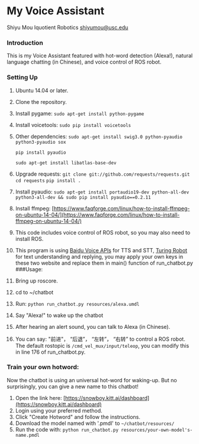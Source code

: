# My Voice Assistant  

Shiyu Mou
Iquotient Robotics 
shiyumou@usc.edu
### Introduction 
This is my Voice Assistant featured with hot-word detection (Alexa!),  natural language chatting (in Chinese), and voice control of ROS robot. 

### Setting Up 
1. Ubuntu 14.04 or later. 
1. Clone the repository. 
2. Install pygame: `sudo apt-get install python-pygame`
3. Install voicetools: `sudo pip install voicetools`
4. Other dependencies: `sudo apt-get install swig3.0 python-pyaudio python3-pyaudio sox`

	`pip install pyaudio`
	
	`sudo apt-get install libatlas-base-dev`
	
5. Upgrade requests: `git clone git://github.com/requests/requests.git`
	 `cd requests`
	 `pip install .`
	 
6. Install pyaudio: 
	`sudo apt-get install portaudio19-dev python-all-dev python3-all-dev && sudo pip install pyaudio==0.2.11`
	
7. Install ffmpeg: [https://www.faqforge.com/linux/how-to-install-ffmpeg-on-ubuntu-14-04/](https://www.faqforge.com/linux/how-to-install-ffmpeg-on-ubuntu-14-04/)
8. This code includes voice control of ROS robot, so you may also need to install ROS. 
9. This program is using [Baidu Voice APIs](http://yuyin.baidu.com) for TTS and STT, [Turing Robot](http://www.tuling123.com) for text understanding and replying, you may apply your own keys in these two website and replace them in main() function of run_chatbot.py
###Usage: 
1. Bring up roscore. 
1. cd to ~/chatbot
2. Run: `python run_chatbot.py resources/alexa.umdl`
3. Say "Alexa!" to wake up the chatbot
4. After hearing an alert sound, you can talk to Alexa (in Chinese). 
5. You can say: "前进"， “后退”， “左转”， “右转” to control a ROS robot. The default rostopic is `/cmd_vel_mux/input/teleop`, you can modify this in line 176 of run_chatbot.py.  

### Train your own hotword:

Now the chatbot is using an universal hot-word for waking-up. But no surprisingly, you can give a new name to this chatbot!

1. Open the link here: [https://snowboy.kitt.ai/dashboard](https://snowboy.kitt.ai/dashboard)
2. Login using your preferred method. 
3. Click "Create Hotword" and follow the instructions.
4. Download the model named with '.pmdl' to `~/chatbot/resources/`
5. Run the code with: `python run_chatbot.py resources/your-own-model's-name.pmdl`

